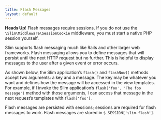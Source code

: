 ```yaml
---
title: Flash Messages
layout: default
---
```


<div class="alert alert-info">
    <strong>Heads Up!</strong> Flash messages require sessions. If you do not use the
    <code>\Slim\Middleware\SessionCookie</code> middleware, you must start a native PHP session yourself.
</div>

Slim supports flash messaging much like Rails and other larger web frameworks. Flash messaging allows you to define
messages that will persist until the next HTTP request but no further. This is helpful to display messages to the user
after a given event or error occurs.

As shown below, the Slim application’s `flash()` and `flashNow()` methods accept two arguments: a key and a message.
The key may be whatever you want and defines how the message will be accessed in the view templates. For example,
if I invoke the Slim application’s `flash('foo', 'The foo message')` method with those arguments, I can access that
message in the next request’s templates with `flash['foo']`.

Flash messages are persisted with sessions; sessions are required for flash messages to work. Flash messages are
stored in `$_SESSION['slim.flash']`.

